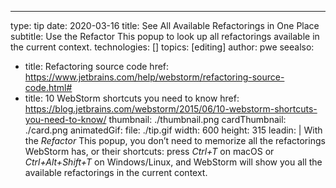 ---
type: tip
date: 2020-03-16
title: See All Available Refactorings in One Place
subtitle: Use the Refactor This popup to look up all refactorings available in the current context.
technologies: []
topics: [editing]
author: pwe
seealso:
- title: Refactoring source code
  href: https://www.jetbrains.com/help/webstorm/refactoring-source-code.html#
- title: 10 WebStorm shortcuts you need to know
  href: https://blog.jetbrains.com/webstorm/2015/06/10-webstorm-shortcuts-you-need-to-know/
thumbnail: ./thumbnail.png
cardThumbnail: ./card.png
animatedGif:
  file: ./tip.gif
  width: 600
  height: 315
leadin: |
  With the *Refactor* This popup, you don’t need to memorize all the refactorings 
  WebStorm has, or their shortcuts: press *Ctrl+T* on macOS or *Ctrl+Alt+Shift+T* 
  on Windows/Linux, and WebStorm will show you all the available refactorings 
  in the current context.
